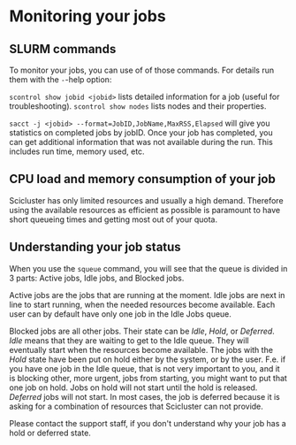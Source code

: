 # Monitoring your jobs

## SLURM commands

To monitor your jobs, you can use of of those commands. For details run them
with the `-`-help option:

``scontrol show jobid <jobid>`` lists detailed information for a job (useful for troubleshooting).
``scontrol show nodes`` lists nodes and their properties.

``sacct -j <jobid> --format=JobID,JobName,MaxRSS,Elapsed`` will give you
statistics on completed jobs by jobID. Once your job has
completed, you can get additional information that was not available during
the run. This includes run time, memory used, etc.

## CPU load and memory consumption of your job

Scicluster has only limited resources and usually a high demand.
Therefore using the available resources as efficient as possible is paramount to have short queueing times
and getting most out of your quota.


## Understanding your job status

When you use the
``squeue`` command, you will see that the queue is divided in 3 parts: Active
jobs, Idle jobs, and Blocked jobs.

Active jobs are the jobs that are running at the moment. Idle jobs are next in
line to start running, when the needed resources become available. Each user
can by default have only one job in the Idle Jobs queue.

Blocked jobs are all other jobs. Their state can be *Idle*, *Hold*, or
*Deferred*. *Idle* means that they are waiting to get to the Idle queue. They
will eventually start when the resources become available. The jobs with the
*Hold* state have been put on hold either by the system, or by the user. F.e.
if you have one job in the Idle queue, that is not very important to you, and
it is blocking other, more urgent, jobs from starting, you might want to put
that one job on hold. Jobs on hold will not start until the hold is released.
*Deferred* jobs will not start. In most cases, the job is deferred because it
is asking for a combination of resources that Scicluster can not provide.

Please contact the support staff, if you don't understand why your job has a
hold or deferred state.

